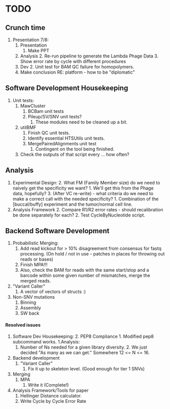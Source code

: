 # TODO

## Crunch time
1. Presentation 7/8:
    1. Presentation
        1. Make PPT
    1. Analysis
        2. Re-run pipeline to generate the Lambda Phage Data
        3. Show error rate by cycle with different procedures
    1. Dev
        2. Unit test for BAM QC failure for homopolymers.
    1. Make conclusion RE: platform - how to be "diplomatic"

## Software Development Housekeeping
1. Unit tests:
	1. MawCluster
		1. BCBam unit tests
		2. Pileup/SV/SNV unit tests?
			1. These modules need to be cleaned up a bit.
	2. utilBMF
		1. Finish QC unit tests.
		2. Identify essential HTSUtils unit tests.
		3. MergePairedAlignments unit test
			1. Contingent on the tool being finished.
	2. Check the outputs of that script every ... how often?

## Analysis
1. Experimental Design:
	2. What FM (Family Member size) do we need to naively get the specificity we want?
		1. We'll get this from the Phage data, hopefully?
	3. (After VC re-write) - what criteria do we need to make a correct call with the needed specificity?
		1. Combination of the [buccal/buffy] experiment and the tumor/normal cell line.
2. Analysis Framework
	2. Compare R1/R2 error rates - should recalibration be done separately for each?
	2. Test CycleByNucleotide script.

## Backend Software Development
1. Probabilistic Merging:
	1. Add read kickout for > 10% disagreement from consensus for fastq processing. (On hold / not in use - patches in places for throwing out reads or bases)
    2. Finish MPA!!!
    3. Also, check the BAM for reads with the same start/stop and a barcode within some given number of mismatches, merge the merged reads.
2. "Variant Caller"
    1. A vector of vectors of structs :)
4. Non-SNV mutations
	1. Binning
	2. Assembly
	3. SW back

#### Resolved issues
1. Software Dev Housekeeping:
    2. PEP8 Compliance
        1. Modified pep8 subcommand works.
1.Analysis:
	1. Number of Ns needed for a given library diversity.
        2. We just decided "As many as we can get." Somewhere 12 <= N <= 16.
1. Backend development
    1. "Variant Caller"
	    1. Fix it up to skeleton level. (Good enough for tier 1 SNVs)
1. Merging
    1. MPA
        1. Write it (Complete!)
1. Analysis Framework/Tools for paper
    1. Hellinger Distance calculator.
    2. Write Cycle by Cycle Error Rate
    
